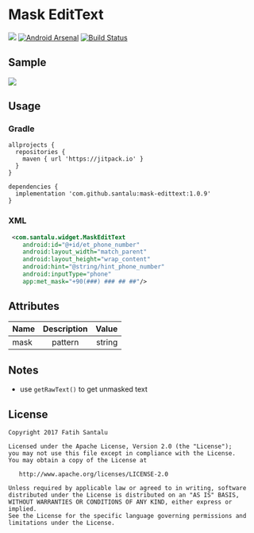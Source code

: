 # Mask EditText

[![](https://jitpack.io/v/santalu/mask-edittext.svg)](https://jitpack.io/#santalu/mask-edittext) [![Android Arsenal](https://img.shields.io/badge/Android%20Arsenal-Mask%20EditText-brightgreen.svg?style=flat)](https://android-arsenal.com/details/1/6037) [![Build Status](https://travis-ci.org/santalu/mask-edittext.svg?branch=master)](https://travis-ci.org/santalu/mask-edittext)

## Sample

<img src="https://github.com/santalu/mask-edittext/blob/master/screens/sample.webp"/>

## Usage

### Gradle
```
allprojects {
  repositories {
    maven { url 'https://jitpack.io' }
  }
}
```
```
dependencies {
  implementation 'com.github.santalu:mask-edittext:1.0.9'
}
```

### XML
```xml
 <com.santalu.widget.MaskEditText
    android:id="@+id/et_phone_number"
    android:layout_width="match_parent"
    android:layout_height="wrap_content"
    android:hint="@string/hint_phone_number"
    android:inputType="phone"
    app:met_mask="+90(###) ### ## ##"/>
```

## Attributes

| Name        | Description           | Value  |
| ------------- |:-------------:| -----:|
| mask      | pattern | string |

## Notes

* use ```getRawText()``` to get unmasked text

## License
```
Copyright 2017 Fatih Santalu

Licensed under the Apache License, Version 2.0 (the "License");
you may not use this file except in compliance with the License.
You may obtain a copy of the License at

   http://www.apache.org/licenses/LICENSE-2.0

Unless required by applicable law or agreed to in writing, software
distributed under the License is distributed on an "AS IS" BASIS,
WITHOUT WARRANTIES OR CONDITIONS OF ANY KIND, either express or implied.
See the License for the specific language governing permissions and
limitations under the License.
```
